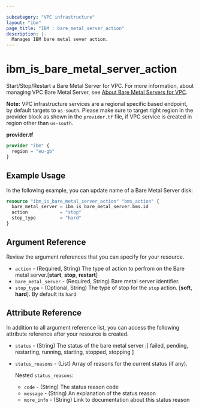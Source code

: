 ```yaml
---

subcategory: "VPC infrastructure"
layout: "ibm"
page_title: "IBM : bare_metal_server_action"
description: |-
  Manages IBM bare metal sever action.
---
```


# ibm\_is_bare_metal_server_action

Start/Stop/Restart a Bare Metal Server for VPC. For more information, about managing VPC Bare Metal Server, see [About Bare Metal Servers for VPC](https://cloud.ibm.com/docs/vpc?topic=vpc-about-bare-metal-servers).

**Note:** 
VPC infrastructure services are a regional specific based endpoint, by default targets to `us-south`. Please make sure to target right region in the provider block as shown in the `provider.tf` file, if VPC service is created in region other than `us-south`.

**provider.tf**

```terraform
provider "ibm" {
  region = "eu-gb"
}
```


## Example Usage

In the following example, you can update name of a Bare Metal Server disk:

```terraform
resource "ibm_is_bare_metal_server_action" "bms_action" {
  bare_metal_server = ibm_is_bare_metal_server.bms.id
  action            = "stop"
  stop_type         = "hard"
}
```

## Argument Reference

Review the argument references that you can specify for your resource. 


- `action` - (Required, String) The type of action to perfrom on the  Bare metal server.[**start**, **stop**, **restart**]
- `bare_metal_server` - (Required, String) Bare metal server identifier. 
- `stop_type` - (Optional, String) The type of stop for the `stop` action. [**soft**, **hard**]. By default its `hard`


## Attribute Reference

In addition to all argument reference list, you can access the following attribute reference after your resource is created.

- `status` - (String) The status of the bare metal server :[ failed, pending, restarting, running, starting, stopped, stopping ]
- `status_reasons` - (List) Array of reasons for the current status (if any).

  Nested `status_reasons`:
    - `code` - (String) The status reason code
    - `message` - (String) An explanation of the status reason
    - `more_info` - (String) Link to documentation about this status reason

